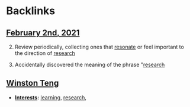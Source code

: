 
# Backlinks
## [February 2nd, 2021](<February 2nd, 2021.md>)
2. Review periodically, collecting ones that [resonate]([resonance](<resonance.md>)) or feel important to the direction of [research](<research.md>)

3. Accidentally discovered the meaning of the phrase "[research](<research.md>)

## [Winston Teng](<Winston Teng.md>)
- **[Interests](<Interests.md>):** [learning](<learning.md>), [research](<research.md>),

